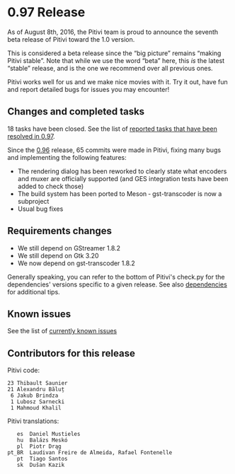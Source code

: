 # 0.97 Release

As of August 8th, 2016, the Pitivi team is proud to announce the seventh
beta release of Pitivi toward the 1.0 version.

This is considered a beta release since the “big picture” remains
“making Pitivi stable”. Note that while we use the word “beta” here,
this *is* the latest “stable” release, and is the one we recommend over
all previous ones.

Pitivi works well for us and we make nice movies with it. Try it out,
have fun and report detailed bugs for issues you may encounter!

## Changes and completed tasks

18 tasks have been closed. See the list of [reported tasks that have
been resolved in
0.97](https://phabricator.freedesktop.org/maniphest/query/HD7bqxcGZ0WM/#R).

Since the [0.96](releases/0.96.md) release, 65 commits were made in
Pitivi, fixing many bugs and implementing the following features:

-   The rendering dialog has been reworked to clearly state what
    encoders and muxer are officially supported (and GES integration
    tests have been added to check those)
-   The build system has been ported to Meson ‐ gst-transcoder is now a
    subproject
-   Usual bug fixes

## Requirements changes

-   We still depend on GStreamer 1.8.2
-   We still depend on Gtk 3.20
-   We now depend on gst-transcoder 1.8.2

Generally speaking, you can refer to the bottom of Pitivi's check.py for
the dependencies' versions specific to a given release. See also
[dependencies](attic/Dependencies.md) for additional tips.

## Known issues

See the list of [currently known
issues](https://phabricator.freedesktop.org/tag/pitivi/)

## Contributors for this release

Pitivi code:

```
23 Thibault Saunier
21 Alexandru Băluț
 6 Jakub Brindza
 1 Lubosz Sarnecki
 1 Mahmoud Khalil
```

Pitivi translations:

```
   es  Daniel Mustieles
   hu  Balázs Meskó
   pl  Piotr Drąg
pt_BR  Laudivan Freire de Almeida, Rafael Fontenelle
   pt  Tiago Santos
   sk  Dušan Kazik
```
